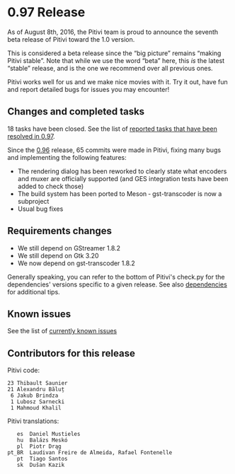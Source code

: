 # 0.97 Release

As of August 8th, 2016, the Pitivi team is proud to announce the seventh
beta release of Pitivi toward the 1.0 version.

This is considered a beta release since the “big picture” remains
“making Pitivi stable”. Note that while we use the word “beta” here,
this *is* the latest “stable” release, and is the one we recommend over
all previous ones.

Pitivi works well for us and we make nice movies with it. Try it out,
have fun and report detailed bugs for issues you may encounter!

## Changes and completed tasks

18 tasks have been closed. See the list of [reported tasks that have
been resolved in
0.97](https://phabricator.freedesktop.org/maniphest/query/HD7bqxcGZ0WM/#R).

Since the [0.96](releases/0.96.md) release, 65 commits were made in
Pitivi, fixing many bugs and implementing the following features:

-   The rendering dialog has been reworked to clearly state what
    encoders and muxer are officially supported (and GES integration
    tests have been added to check those)
-   The build system has been ported to Meson ‐ gst-transcoder is now a
    subproject
-   Usual bug fixes

## Requirements changes

-   We still depend on GStreamer 1.8.2
-   We still depend on Gtk 3.20
-   We now depend on gst-transcoder 1.8.2

Generally speaking, you can refer to the bottom of Pitivi's check.py for
the dependencies' versions specific to a given release. See also
[dependencies](attic/Dependencies.md) for additional tips.

## Known issues

See the list of [currently known
issues](https://phabricator.freedesktop.org/tag/pitivi/)

## Contributors for this release

Pitivi code:

```
23 Thibault Saunier
21 Alexandru Băluț
 6 Jakub Brindza
 1 Lubosz Sarnecki
 1 Mahmoud Khalil
```

Pitivi translations:

```
   es  Daniel Mustieles
   hu  Balázs Meskó
   pl  Piotr Drąg
pt_BR  Laudivan Freire de Almeida, Rafael Fontenelle
   pt  Tiago Santos
   sk  Dušan Kazik
```
